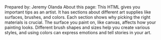 Prepared by: Jeremy Olanda
About this page:
This HTML gives you important tips as an artist. It has sections about different art supplies like surfaces, brushes, and colors. Each section shows why picking the right materials is crucial. 
The surface you paint on, like canvas, affects how your painting looks. Different brush shapes and sizes help you create various styles, and using colors can express emotions and tell stories in your art.
        
